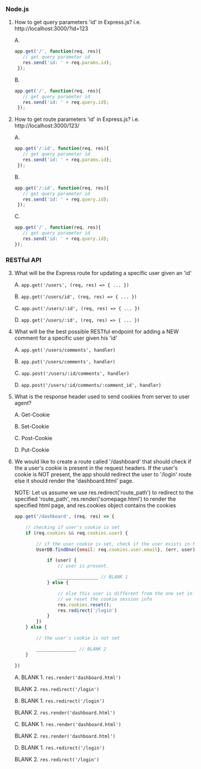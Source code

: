 ### Node.js

  1. How to get query parameters 'id' in Express.js?
i.e. http://localhost:3000/?id=123

       A.
       ```javascript
       app.get('/', function(req, res){
          // get query parameter id
          res.send('id: ' + req.params.id);
        });
       ```

      B.
      ```javascript
      app.get('/', function(req, res){
         // get query parameter id
         res.send('id: ' + req.query.id);
       });
      ```

  2. How to get route parameters 'id' in Express.js?
i.e. http://localhost:3000/123/

       A.
       ```javascript
       app.get('/:id', function(req, res){
          // get query parameter id
          res.send('id: ' + req.params.id);
        });
       ```

      B.
      ```javascript
      app.get('/:id', function(req, res){
         // get query parameter id
         res.send('id: ' + req.query.id);
       });
      ```

      C.
      ```javascript
      app.get('/', function(req, res){
         // get query parameter id
         res.send('id: ' + req.query.id);
      });
      ```

### RESTful API

  3. What will be the Express route for updating a specific user given an 'id'

     A. ```app.get('/users', (req, res) => { ... })```

     B. ```app.get('/users/id', (req, res) => { ... })```

     C. ```app.put('/users/:id', (req, res) => { ... })```

     D. ```app.get('/users/:id', (req, res) => { ... })```

  4. What will be the best possible RESTful endpoint for adding a NEW comment for a specific user given his 'id'

     A. ```app.get('/users/comments', handler)```

     B. ```app.put('/users/comments', handler)```

     C. ```app.post('/users/:id/comments', handler)```

     D. ```app.post('/users/:id/comments/:comment_id', handler)```

  5. What is the response header used to send cookies from server to user agent?

     A. Get-Cookie

     B. Set-Cookie

     C. Post-Cookie

     D. Put-Cookie
  6.  We would like to create a route called '/dashboard' that should check if the a user's cookie is present in the request headers. If the user's cookie is NOT present, the app should redirect the user to '/login' route else it should render the 'dashboard.html' page.

      NOTE: Let us assume we use res.redirect('route_path') to redirect to the specified 'route_path', res.render('somepage.html') to render the specified html page, and res.cookies object contains the cookies

      ```javascript
      app.get('/dashboard', (req, res) => {

          // checking if user's cookie is set
          if (req.cookies && req.cookies.user) {

              // if the user cookie is set, check if the user exists in the Database
              UserDB.findOne({email: req.cookies.user.email}, (err, user) => {

                  if (user) {
                      // user is present.

                      _______________ // BLANK 1
                  } else {

                      // else this user is different from the one set in the cookie
                      // we reset the cookie session info
                      res.cookies.reset();
                      res.redirect('/login')
                  }
              })
          } else {

              // the user's cookie is not set

              _______________ // BLANK 2
          }

      })
      ```
        A. BLANK 1. ```res.render('dashboard.html')```

        BLANK 2. ```res.redirect('/login')```

        B. BLANK 1. ```res.redirect('/login')```

        BLANK 2. ```res.render('dashboard.html')```

        C. BLANK 1. ```res.render('dashboard.html')```

        BLANK 2. ```res.render('dashboard.html')```

        D. BLANK 1. ```res.redirect('/login')```

        BLANK 2. ```res.redirect('/login')```
